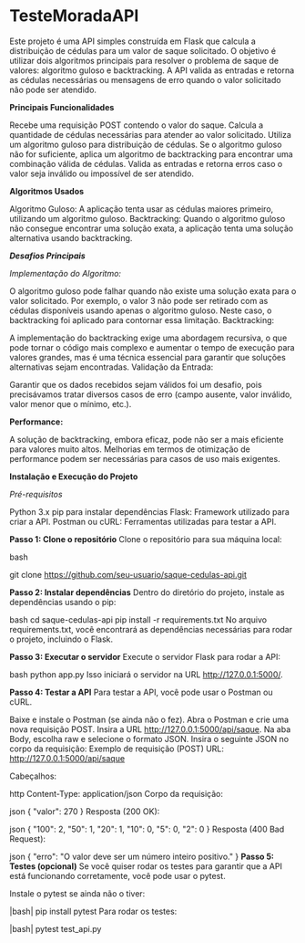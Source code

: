 # TesteMoradaAPI
Este projeto é uma API simples construída em Flask que calcula a distribuição de cédulas para um valor de saque solicitado.
O objetivo é utilizar dois algoritmos principais para resolver o problema de saque de valores: algoritmo guloso e backtracking. 
A API valida as entradas e retorna as cédulas necessárias ou mensagens de erro quando o valor solicitado não pode ser atendido.

**Principais Funcionalidades**

Recebe uma requisição POST contendo o valor do saque.
Calcula a quantidade de cédulas necessárias para atender ao valor solicitado.
Utiliza um algoritmo guloso para distribuição de cédulas.
Se o algoritmo guloso não for suficiente, aplica um algoritmo de backtracking para encontrar uma combinação válida de cédulas.
Valida as entradas e retorna erros caso o valor seja inválido ou impossível de ser atendido.

**Algoritmos Usados**

Algoritmo Guloso: A aplicação tenta usar as cédulas maiores primeiro, utilizando um algoritmo guloso.
Backtracking: Quando o algoritmo guloso não consegue encontrar uma solução exata, a aplicação tenta uma solução alternativa usando backtracking.

***Desafios Principais***

*Implementação do Algoritmo:*

O algoritmo guloso pode falhar quando não existe uma solução exata para o valor solicitado. Por exemplo, o valor 3 não pode ser retirado com as cédulas disponíveis usando apenas o algoritmo guloso. Neste caso, o backtracking foi aplicado para contornar essa limitação.
Backtracking:

A implementação do backtracking exige uma abordagem recursiva, o que pode tornar o código mais complexo e aumentar o tempo de execução para valores grandes, mas é uma técnica essencial para garantir que soluções alternativas sejam encontradas.
Validação da Entrada:

Garantir que os dados recebidos sejam válidos foi um desafio, pois precisávamos tratar diversos casos de erro (campo ausente, valor inválido, valor menor que o mínimo, etc.).

**Performance:**

A solução de backtracking, embora eficaz, pode não ser a mais eficiente para valores muito altos. Melhorias em termos de otimização de performance podem ser necessárias para casos de uso mais exigentes.

**Instalação e Execução do Projeto**

*Pré-requisitos*

Python 3.x
pip para instalar dependências
Flask: Framework utilizado para criar a API.
Postman ou cURL: Ferramentas utilizadas para testar a API.

**Passo 1: Clone o repositório**
Clone o repositório para sua máquina local:

bash

git clone https://github.com/seu-usuario/saque-cedulas-api.git

**Passo 2: Instalar dependências**
Dentro do diretório do projeto, instale as dependências usando o pip:

bash cd saque-cedulas-api
pip install -r requirements.txt
No arquivo requirements.txt, você encontrará as dependências necessárias para rodar o projeto, incluindo o Flask.

**Passo 3: Executar o servidor**
Execute o servidor Flask para rodar a API:

bash python app.py
Isso iniciará o servidor na URL http://127.0.0.1:5000/.

**Passo 4: Testar a API**
Para testar a API, você pode usar o Postman ou cURL.

Baixe e instale o Postman (se ainda não o fez).
Abra o Postman e crie uma nova requisição POST.
Insira a URL http://127.0.0.1:5000/api/saque.
Na aba Body, escolha raw e selecione o formato JSON.
Insira o seguinte JSON no corpo da requisição:
Exemplo de requisição (POST)
URL: http://127.0.0.1:5000/api/saque

Cabeçalhos:

http
Content-Type: application/json
Corpo da requisição:

json
{
  "valor": 270
}
Resposta (200 OK):

json
{
  "100": 2,
  "50": 1,
  "20": 1,
  "10": 0,
  "5": 0,
  "2": 0
}
Resposta (400 Bad Request):

json
{
  "erro": "O valor deve ser um número inteiro positivo."
}
**Passo 5: Testes (opcional)**
Se você quiser rodar os testes para garantir que a API está funcionando corretamente, você pode usar o pytest.

Instale o pytest se ainda não o tiver:

|bash|
pip install pytest
Para rodar os testes:

|bash| pytest test_api.py
